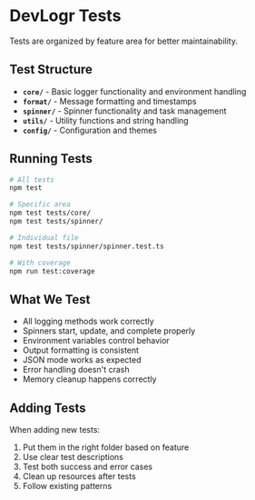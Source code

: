 # DevLogr Tests

Tests are organized by feature area for better maintainability.

## Test Structure

- **`core/`** - Basic logger functionality and environment handling
- **`format/`** - Message formatting and timestamps
- **`spinner/`** - Spinner functionality and task management
- **`utils/`** - Utility functions and string handling
- **`config/`** - Configuration and themes

## Running Tests

```bash
# All tests
npm test

# Specific area
npm test tests/core/
npm test tests/spinner/

# Individual file
npm test tests/spinner/spinner.test.ts

# With coverage
npm run test:coverage
```

## What We Test

- All logging methods work correctly
- Spinners start, update, and complete properly
- Environment variables control behavior
- Output formatting is consistent
- JSON mode works as expected
- Error handling doesn't crash
- Memory cleanup happens correctly

## Adding Tests

When adding new tests:

1. Put them in the right folder based on feature
2. Use clear test descriptions
3. Test both success and error cases
4. Clean up resources after tests
5. Follow existing patterns
